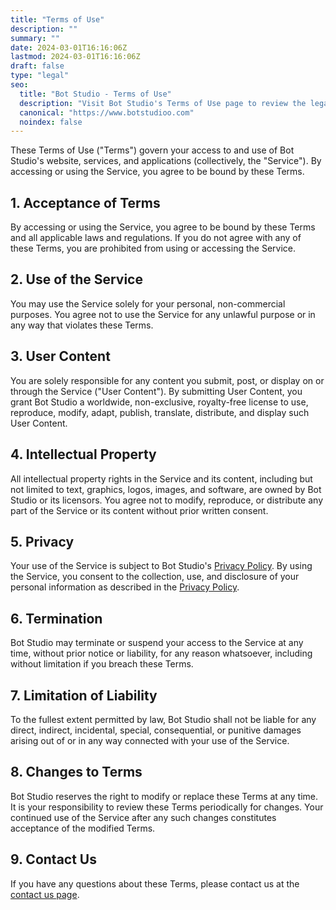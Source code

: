 ```yaml
---
title: "Terms of Use"
description: ""
summary: ""
date: 2024-03-01T16:16:06Z
lastmod: 2024-03-01T16:16:06Z
draft: false
type: "legal"
seo:
  title: "Bot Studio - Terms of Use"
  description: "Visit Bot Studio's Terms of Use page to review the legal agreements governing the use of this service. Click here to learn more."
  canonical: "https://www.botstudioo.com"
  noindex: false
---
```


These Terms of Use ("Terms") govern your access to and use of Bot Studio's website, services, and applications (collectively, the "Service"). By accessing or using the Service, you agree to be bound by these Terms.

## 1. Acceptance of Terms

By accessing or using the Service, you agree to be bound by these Terms and all applicable laws and regulations. If you do not agree with any of these Terms, you are prohibited from using or accessing the Service.

## 2. Use of the Service

You may use the Service solely for your personal, non-commercial purposes. You agree not to use the Service for any unlawful purpose or in any way that violates these Terms.

## 3. User Content

You are solely responsible for any content you submit, post, or display on or through the Service ("User Content"). By submitting User Content, you grant Bot Studio a worldwide, non-exclusive, royalty-free license to use, reproduce, modify, adapt, publish, translate, distribute, and display such User Content.

## 4. Intellectual Property

All intellectual property rights in the Service and its content, including but not limited to text, graphics, logos, images, and software, are owned by Bot Studio or its licensors. You agree not to modify, reproduce, or distribute any part of the Service or its content without prior written consent.

## 5. Privacy

Your use of the Service is subject to Bot Studio's [Privacy Policy](https://hub.botstudioo.com/privacy-policy). By using the Service, you consent to the collection, use, and disclosure of your personal information as described in the [Privacy Policy](https://hub.botstudioo.com/privacy-policy).

## 6. Termination

Bot Studio may terminate or suspend your access to the Service at any time, without prior notice or liability, for any reason whatsoever, including without limitation if you breach these Terms.

## 7. Limitation of Liability

To the fullest extent permitted by law, Bot Studio shall not be liable for any direct, indirect, incidental, special, consequential, or punitive damages arising out of or in any way connected with your use of the Service.

## 8. Changes to Terms

Bot Studio reserves the right to modify or replace these Terms at any time. It is your responsibility to review these Terms periodically for changes. Your continued use of the Service after any such changes constitutes acceptance of the modified Terms.

## 9. Contact Us

If you have any questions about these Terms, please contact us at the [contact us page](https://hub.botstudioo.com/contact-us).
